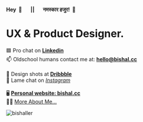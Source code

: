 #### **Hey &nbsp;👋 &nbsp; &nbsp; &nbsp; || &nbsp; &nbsp; &nbsp; नमस्कार हजुर! &nbsp;🙏**

<h1>UX & Product Designer.</h1>

🟦   Pro chat on **[Linkedin](https://www.linkedin.com/in/bishaller)**<br>
📫   Oldschool humans contact me at: **hello@bishal.cc**<br>
<br>
🏀   Design shots at **[Dribbble](https://dribbble.com/bishaller)**<br>
🤝   Lame chat on *[Instagram](https://www.instagram.com/bishaller/)*<br>
<br>
🖥   **[Personal website: bishal.cc](http://bishal.cc/)**<br>
🙋‍♂️   [More About Me...](http://bishal.cc/about)

<p align="left"> <img src="https://komarev.com/ghpvc/?username=bishaller&label=Profile%20views&color=0e75b6&style=flat" alt="bishaller" /> </p>

